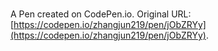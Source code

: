 # 

A Pen created on CodePen.io. Original URL: [https://codepen.io/zhangjun219/pen/jObZRYy](https://codepen.io/zhangjun219/pen/jObZRYy).


